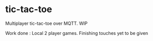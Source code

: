 # tic-tac-toe
Multiplayer tic-tac-toe over MQTT. WIP

Work done : Local 2 player games. Finishing touches yet to be given
